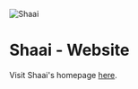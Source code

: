 ![Shaai](https://i.imgur.com/IG8meVD.png)
# Shaai - Website

Visit Shaai's homepage [here](https://shaaijs.netlify.app/).
